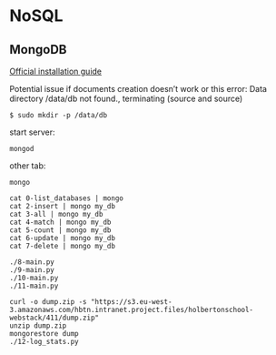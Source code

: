 # NoSQL

## MongoDB

[Official installation guide](https://www.mongodb.com/docs/manual/tutorial/install-mongodb-on-ubuntu/ "Official installation guide")


Potential issue if documents creation doesn’t work or this error: Data directory /data/db not found., terminating (source and source)
```
$ sudo mkdir -p /data/db
```

start server:
```
mongod
```

other tab:
```
mongo
```

```
cat 0-list_databases | mongo
cat 2-insert | mongo my_db
cat 3-all | mongo my_db
cat 4-match | mongo my_db
cat 5-count | mongo my_db
cat 6-update | mongo my_db
cat 7-delete | mongo my_db
```
```
./8-main.py
./9-main.py
./10-main.py
./11-main.py
```
```
curl -o dump.zip -s "https://s3.eu-west-3.amazonaws.com/hbtn.intranet.project.files/holbertonschool-webstack/411/dump.zip"
unzip dump.zip
mongorestore dump
./12-log_stats.py
```